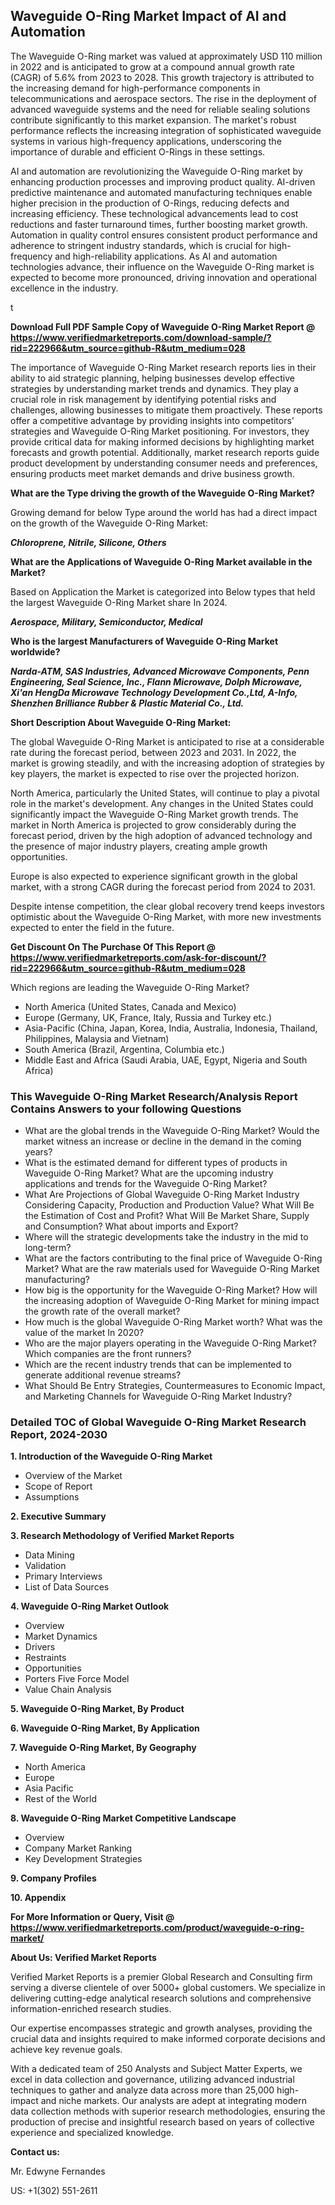 <h2>Waveguide O-Ring Market Impact of AI and Automation</h2><p>The Waveguide O-Ring market was valued at approximately USD 110 million in 2022 and is anticipated to grow at a compound annual growth rate (CAGR) of 5.6% from 2023 to 2028. This growth trajectory is attributed to the increasing demand for high-performance components in telecommunications and aerospace sectors. The rise in the deployment of advanced waveguide systems and the need for reliable sealing solutions contribute significantly to this market expansion. The market's robust performance reflects the increasing integration of sophisticated waveguide systems in various high-frequency applications, underscoring the importance of durable and efficient O-Rings in these settings.</p><p>AI and automation are revolutionizing the Waveguide O-Ring market by enhancing production processes and improving product quality. AI-driven predictive maintenance and automated manufacturing techniques enable higher precision in the production of O-Rings, reducing defects and increasing efficiency. These technological advancements lead to cost reductions and faster turnaround times, further boosting market growth. Automation in quality control ensures consistent product performance and adherence to stringent industry standards, which is crucial for high-frequency and high-reliability applications. As AI and automation technologies advance, their influence on the Waveguide O-Ring market is expected to become more pronounced, driving innovation and operational excellence in the industry.</p>t</p><p id="" class=""><strong>Download Full PDF Sample Copy of Waveguide O-Ring Market Report @ <a href="https://www.verifiedmarketreports.com/download-sample/?rid=222966&utm_source=github-R&utm_medium=028" target="_blank">https://www.verifiedmarketreports.com/download-sample/?rid=222966&utm_source=github-R&utm_medium=028</a></strong></p><p>The importance of&nbsp;Waveguide O-Ring Market research reports lies in their ability to aid strategic planning, helping businesses develop effective strategies by understanding market trends and dynamics. They play a crucial role in risk management by identifying potential risks and challenges, allowing businesses to mitigate them proactively. These reports offer a competitive advantage by providing insights into competitors' strategies and Waveguide O-Ring Market positioning. For investors, they provide critical data for making informed decisions by highlighting market forecasts and growth potential. Additionally, market research reports guide product development by understanding consumer needs and preferences, ensuring products meet market demands and drive business growth.</p><p><strong>What are the&nbsp;Type driving the growth of the Waveguide O-Ring Market?</strong></p><p id="" class="">Growing demand for below Type around the world has had a direct impact on the growth of the Waveguide O-Ring Market:</p><em><strong>Chloroprene, Nitrile, Silicone, Others</strong></em></p><strong>What are the&nbsp;Applications&nbsp;of Waveguide O-Ring Market available in the Market?</strong></p><p id="" class="">Based on Application the Market is categorized into Below types that held the largest Waveguide O-Ring Market share In 2024.</p><em><strong>Aerospace, Military, Semiconductor, Medical</strong></em></p><strong>Who is the largest Manufacturers of Waveguide O-Ring Market worldwide?</strong></p><p><em><strong>Narda-ATM, SAS Industries, Advanced Microwave Components, Penn Engineering, Seal Science, Inc., Flann Microwave, Dolph Microwave, Xi'an HengDa Microwave Technology Development Co.,Ltd, A-Info, Shenzhen Brilliance Rubber & Plastic Material Co., Ltd.</strong></em></p><p id="" class=""><strong>Short Description About Waveguide O-Ring Market:</strong></p><p>The global Waveguide O-Ring Market is anticipated to rise at a considerable rate during the forecast period, between 2023 and 2031. In 2022, the market is growing steadily, and with the increasing adoption of strategies by key players, the market is expected to rise over the projected horizon.</p><p>North America, particularly the United States, will continue to play a pivotal role in the market's development. Any changes in the United States could significantly impact the Waveguide O-Ring Market growth trends. The market in North America is projected to grow considerably during the forecast period, driven by the high adoption of advanced technology and the presence of major industry players, creating ample growth opportunities.</p><p>Europe is also expected to experience significant growth in the global market, with a strong CAGR during the forecast period from 2024 to 2031.</p><p>Despite intense competition, the clear global recovery trend keeps investors optimistic about the Waveguide O-Ring Market, with more new investments expected to enter the field in the future.</p><p id="" class=""><strong>Get Discount On The Purchase Of This Report @ <a href="https://www.verifiedmarketreports.com/ask-for-discount/?rid=222966&utm_source=github-R&utm_medium=028" target="_blank">https://www.verifiedmarketreports.com/ask-for-discount/?rid=222966&utm_source=github-R&utm_medium=028</a></strong></p>Which regions are leading the Waveguide O-Ring Market?</p><ul><li>North America (United States, Canada and Mexico)</li><li>Europe (Germany, UK, France, Italy, Russia and Turkey etc.)</li><li>Asia-Pacific (China, Japan, Korea, India, Australia, Indonesia, Thailand, Philippines, Malaysia and Vietnam)</li><li>South America (Brazil, Argentina, Columbia etc.)</li><li>Middle East and Africa (Saudi Arabia, UAE, Egypt, Nigeria and South Africa)</li></ul><h3 id="" class="">This Waveguide O-Ring Market Research/Analysis Report Contains Answers to your following Questions</h3><ul><li>What are the global trends in the Waveguide O-Ring Market? Would the market witness an increase or decline in the demand in the coming years?</li><li>What is the estimated demand for different types of products in Waveguide O-Ring Market? What are the upcoming industry applications and trends for the Waveguide O-Ring Market?</li><li>What Are Projections of Global Waveguide O-Ring Market Industry Considering Capacity, Production and Production Value? What Will Be the Estimation of Cost and Profit? What Will Be Market Share, Supply and Consumption? What about imports and Export?</li><li>Where will the strategic developments take the industry in the mid to long-term?</li><li>What are the factors contributing to the final price of Waveguide O-Ring Market? What are the raw materials used for Waveguide O-Ring Market manufacturing?</li><li>How big is the opportunity for the Waveguide O-Ring Market? How will the increasing adoption of Waveguide O-Ring Market for mining impact the growth rate of the overall market?</li><li>How much is the global Waveguide O-Ring Market worth? What was the value of the market In 2020?</li><li>Who are the major players operating in the Waveguide O-Ring Market? Which companies are the front runners?</li><li>Which are the recent industry trends that can be implemented to generate additional revenue streams?</li><li>What Should Be Entry Strategies, Countermeasures to Economic Impact, and Marketing Channels for Waveguide O-Ring Market Industry?</li></ul><h3 id="" class="">Detailed TOC of Global Waveguide O-Ring Market Research Report, 2024-2030</h3><p id="" class=""><strong>1. Introduction of the Waveguide O-Ring Market</strong></p><ul><li>Overview of the Market</li><li>Scope of Report</li><li>Assumptions</li></ul><p id="" class=""><strong>2. Executive Summary</strong></p><p id="" class=""><strong>3. Research Methodology of Verified Market Reports</strong></p><ul><li>Data Mining</li><li>Validation</li><li>Primary Interviews</li><li>List of Data Sources</li></ul><p id="" class=""><strong>4. Waveguide O-Ring Market Outlook</strong></p><ul><li>Overview</li><li>Market Dynamics</li><li>Drivers</li><li>Restraints</li><li>Opportunities</li><li>Porters Five Force Model</li><li>Value Chain Analysis</li></ul><p id="" class=""><strong>5. Waveguide O-Ring Market, By Product</strong></p><p id="" class=""><strong>6. Waveguide O-Ring Market, By Application</strong></p><p id="" class=""><strong>7. Waveguide O-Ring Market, By Geography</strong></p><ul><li>North America</li><li>Europe</li><li>Asia Pacific</li><li>Rest of the World</li></ul><p id="" class=""><strong>8. Waveguide O-Ring Market Competitive Landscape</strong></p><ul><li>Overview</li><li>Company Market Ranking</li><li>Key Development Strategies</li></ul><p id="" class=""><strong>9. Company Profiles</strong></p><p id="" class=""><strong>10. Appendix</strong></p><p id="" class=""><strong>For More Information or Query, Visit @ <a href="https://www.verifiedmarketreports.com/product/waveguide-o-ring-market/" target="_blank">https://www.verifiedmarketreports.com/product/waveguide-o-ring-market/</a></strong></p><p id="" class=""><strong>About Us: Verified Market Reports</strong></p><p id="" class="">Verified Market Reports is a premier Global Research and Consulting firm serving a diverse clientele of over 5000+ global customers. We specialize in delivering cutting-edge analytical research solutions and comprehensive information-enriched research studies.</p><p id="" class="">Our expertise encompasses strategic and growth analyses, providing the crucial data and insights required to make informed corporate decisions and achieve key revenue goals.</p><p id="" class="">With a dedicated team of 250 Analysts and Subject Matter Experts, we excel in data collection and governance, utilizing advanced industrial techniques to gather and analyze data across more than 25,000 high-impact and niche markets. Our analysts are adept at integrating modern data collection methods with superior research methodologies, ensuring the production of precise and insightful research based on years of collective experience and specialized knowledge.</p><p id="" class=""><strong>Contact us:</strong></p><p id="" class="">Mr. Edwyne Fernandes</p><p id="" class="">US: +1(302) 551-2611</p>